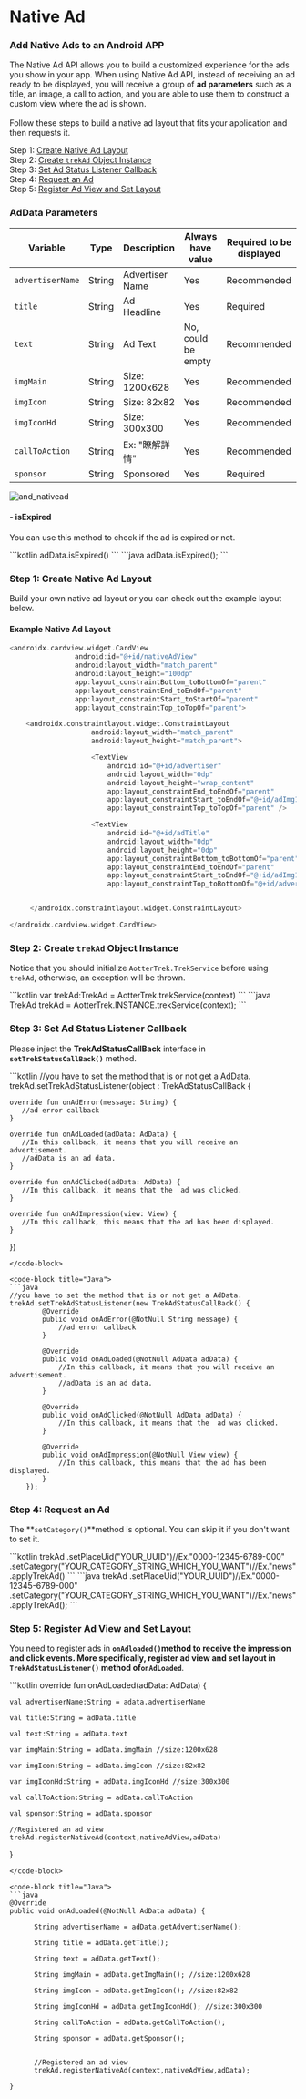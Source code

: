 # Native Ad

### Add Native Ads to an Android APP

The Native Ad API allows you to build a customized experience for the ads you show in your app. When using Native Ad API, instead of receiving an ad ready to be displayed, you will receive a group of **ad parameters** such as a title, an image, a call to action, and you are able to use them to construct a custom view where the ad is shown.\
\
Follow these steps to build a native ad layout that fits your application and then requests it.

Step 1: [Create Native Ad Layout](native-ad.md#step-1-create-native-ad-layout)\
Step 2: [Create `trekAd` Object Instance](native-ad.md#step-2-create-trekad-object-instance)\
Step 3: [Set Ad Status Listener Callback](native-ad.md#step-3-set-ad-status-listener-callback)\
Step 4: [Request an Ad](native-ad.md#step-4-request-an-ad)\
Step 5: [Register Ad View and Set Layout](native-ad.md#step-5-register-ad-view-and-set-layout)

### AdData Parameters

| Variable         | Type   | Description     |  **Always have value** |  Required to be displayed |
| ---------------- | ------ | --------------- | ---------------------- | ------------------------- |
| `advertiserName` | String | Advertiser Name | Yes                    | Recommended               |
| `title`          | String | Ad Headline     | Yes                    | Required                  |
| `text`           | String | Ad Text         | No, could be empty     | Recommended               |
| `imgMain`        | String | Size: 1200x628  | Yes                    | Recommended               |
| `imgIcon`        | String | Size: 82x82     | Yes                    | Recommended               |
| `imgIconHd`      | String | Size: 300x300   | Yes                    | Recommended               |
| `callToAction`   | String | Ex: "瞭解詳情"      | Yes                    | Recommended               |
| `sponsor`        | String | Sponsored       | Yes                    | Required                  |


![and_nativead](https://previews.dropbox.com/p/thumb/ABbOrsK4EBA95YGunbhvO8OZg5DtqpqR5OZeUZx2kCNMYaWA8kaK0iOHurN-qi61BEhvP7J0gaqzZy5KxHU377T_8gl0DOhMvw7EtY_xsbIqyi_EjggdNQK9dxKY1CAGCgtoMGe6CiuK3y_GacqPHULx9KJKtviWYzupBfHF005IawqK-0xvZBOj-k3aJFzKD-I91HYBAuNYzdGCTCqGqrrlBqeRuOuL72Vi2TaFRZPuW5V9Rr1KulVOs4njgTmD9aIVE_HiG3hZBwOIxM79ekt31EtCGyvn4efYjE7qG6XBgOpp6lHPCYo5QmHF24Sv4_oPVPPKqt7kH48ri1PUnCh20OB0kukW5GwETzMbHcgH4A/p.png)

#### - isExpired

You can use this method to check if the ad is expired or not.

<code-group>
<code-block title="Kotlin" active>
```kotlin
adData.isExpired()
```
</code-block>

<code-block title="Java">
```java
adData.isExpired();
```
</code-block>
</code-group>

### Step 1: Create Native Ad Layout

Build your own native ad layout or you can check out the example layout below.

#### **Example Native Ad Layout**

```kotlin
<androidx.cardview.widget.CardView
                android:id="@+id/nativeAdView"
                android:layout_width="match_parent"
                android:layout_height="100dp"
                app:layout_constraintBottom_toBottomOf="parent"
                app:layout_constraintEnd_toEndOf="parent"
                app:layout_constraintStart_toStartOf="parent"
                app:layout_constraintTop_toTopOf="parent">

    <androidx.constraintlayout.widget.ConstraintLayout
                    android:layout_width="match_parent"
                    android:layout_height="match_parent">

                    <TextView
                        android:id="@+id/advertiser"
                        android:layout_width="0dp"
                        android:layout_height="wrap_content"
                        app:layout_constraintEnd_toEndOf="parent"
                        app:layout_constraintStart_toEndOf="@+id/adImg10"
                        app:layout_constraintTop_toTopOf="parent" />

                    <TextView
                        android:id="@+id/adTitle"
                        android:layout_width="0dp"
                        android:layout_height="0dp"
                        app:layout_constraintBottom_toBottomOf="parent"
                        app:layout_constraintEnd_toEndOf="parent"
                        app:layout_constraintStart_toEndOf="@+id/adImg10"
                        app:layout_constraintTop_toBottomOf="@+id/advertiser10" />


     </androidx.constraintlayout.widget.ConstraintLayout>

</androidx.cardview.widget.CardView>
```

### Step 2: Create `trekAd` Object Instance

Notice that you should initialize `AotterTrek.TrekService` before using `trekAd`, otherwise, an exception will be thrown.

<code-group>
<code-block title="Kotlin" active>
```kotlin
var trekAd:TrekAd = AotterTrek.trekService(context)
```
</code-block>

<code-block title="Java">
```java
TrekAd trekAd = AotterTrek.INSTANCE.trekService(context);
```
</code-block>
</code-group>

### Step 3: Set Ad Status Listener Callback

Please inject the **TrekAdStatusCallBack** interface in **`setTrekStatusCallBack()`** method.

<code-group>
<code-block title="Kotlin" active>
```kotlin
//you have to set the method that is or not get a AdData.
trekAd.setTrekAdStatusListener(object : TrekAdStatusCallBack {

    override fun onAdError(message: String) {
       //ad error callback
    }

    override fun onAdLoaded(adData: AdData) {
       //In this callback, it means that you will receive an advertisement.
       //adData is an ad data.
    }

    override fun onAdClicked(adData: AdData) {
       //In this callback, it means that the  ad was clicked.
    }

    override fun onAdImpression(view: View) {
       //In this callback, this means that the ad has been displayed.
    }

 })
```
</code-block>

<code-block title="Java">
```java
//you have to set the method that is or not get a AdData.
trekAd.setTrekAdStatusListener(new TrekAdStatusCallBack() {
        @Override
        public void onAdError(@NotNull String message) {
            //ad error callback
        }

        @Override
        public void onAdLoaded(@NotNull AdData adData) {
            //In this callback, it means that you will receive an advertisement.
            //adData is an ad data.
        }

        @Override
        public void onAdClicked(@NotNull AdData adData) {
            //In this callback, it means that the  ad was clicked.
        }

        @Override
        public void onAdImpression(@NotNull View view) {
            //In this callback, this means that the ad has been displayed.
        }
    });
```
</code-block>
</code-group>

### Step 4: Request an Ad

The **`setCategory()`**method is optional. You can skip it if you don't want to set it.

<code-group>
<code-block title="Kotlin" active>
```kotlin
trekAd
.setPlaceUid("YOUR_UUID")//Ex."0000-12345-6789-000"
.setCategory("YOUR_CATEGORY_STRING_WHICH_YOU_WANT")//Ex."news"
.applyTrekAd()
```
</code-block>

<code-block title="Java">
```java
trekAd
.setPlaceUid("YOUR_UUID")//Ex."0000-12345-6789-000"
.setCategory("YOUR_CATEGORY_STRING_WHICH_YOU_WANT")//Ex."news"
.applyTrekAd();
```
</code-block>
</code-group>

### Step 5: Register Ad View and Set Layout

You need to register ads in **`onAdloaded()`**method to receive the impression and click events. More specifically, register ad view and set layout in **`TrekAdStatusListener()`** method of**`onAdLoaded`**.

<code-group>
<code-block title="Kotlin" active>
```kotlin
override fun onAdLoaded(adData: AdData) {
    
    val advertiserName:String = adata.advertiserName

    val title:String = adData.title
    
    val text:String = adData.text
    
    var imgMain:String = adData.imgMain //size:1200x628
    
    var imgIcon:String = adData.imgIcon //size:82x82
    
    var imgIconHd:String = adData.imgIconHd //size:300x300
    
    val callToAction:String = adData.callToAction
    
    val sponsor:String = adData.sponsor
    
    //Registered an ad view
    trekAd.registerNativeAd(context,nativeAdView,adData)
       
}
```
</code-block>

<code-block title="Java">
```java
@Override
public void onAdLoaded(@NotNull AdData adData) {

      String advertiserName = adData.getAdvertiserName();

      String title = adData.getTitle();

      String text = adData.getText();

      String imgMain = adData.getImgMain(); //size:1200x628

      String imgIcon = adData.getImgIcon(); //size:82x82

      String imgIconHd = adData.getImgIconHd(); //size:300x300

      String callToAction = adData.getCallToAction();

      String sponsor = adData.getSponsor();


      //Registered an ad view
      trekAd.registerNativeAd(context,nativeAdView,adData);

}
```
</code-block>
</code-group>
